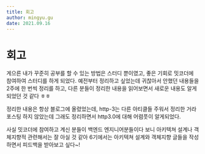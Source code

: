 ```yaml
---
title: 회고
author: mingyu.gu
date: 2021.09.16
---
```


# 회고

게으른 내가 꾸준히 공부를 할 수 있는 방법은 스터디 뿐이였고, 좋은 기회로 밋코더에 참여하여 스터디를 하게 되었다.
예전부터 정리하고 싶었는데 귀찮아서 안했던 내용들을 2주에 한 번씩 정리를 하고, 다른 분들이 정리한 내용을 읽어보면서 새로운 내용도 알게 되었던 것 같다 ㅎㅎ

정리한 내용은 항상 블로그에 올렸었는데, http-3는 다른 아티클들 주워서 정리한 거라 포스팅 하지 않았는데 그래도 정리하면서 http3.0에 대해 어렴풋이 알게되었다.

사실 밋코더에 참여하고 계신 분들이 백엔드 엔지니어분들이다 보니 아키텍쳐 설계나 객체지향적 관련해서는 잘 아실 것 같아
6기에서는 아키텍쳐 설계와 객체지향 글들을 작성하면서 피드백을 받아보고 싶다~!
